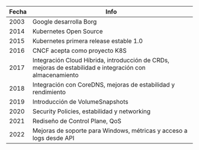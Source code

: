 |Fecha|Info  
|---|---|
|2003|Google desarrolla Borg   | 
|2014|Kubernetes Open Source   | 
|2015|Kubernetes primera release estable 1.0   |
|2016|CNCF acepta como proyecto K8S    | 
|2017|Integración Cloud Híbrida, introducción de CRDs, mejoras de estabilidad e integración con almacenamiento   | 
|2018|Integración con CoreDNS, mejoras de estabilidad y rendimiento|
|2019|Introducción de VolumeSnapshots|
|2020|Security Policies, estabilidad y networking|
|2021|Rediseño de Control Plane, QoS|
|2022|Mejoras de soporte para Windows, métricas y acceso a logs desde API|
